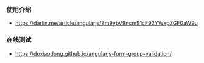 ### 使用介绍

* https://darlin.me/article/angularjs/Zm9ybV9ncm91cF92YWxpZGF0aW9u

### 在线测试

* https://doxiaodong.github.io/angularjs-form-group-validation/
